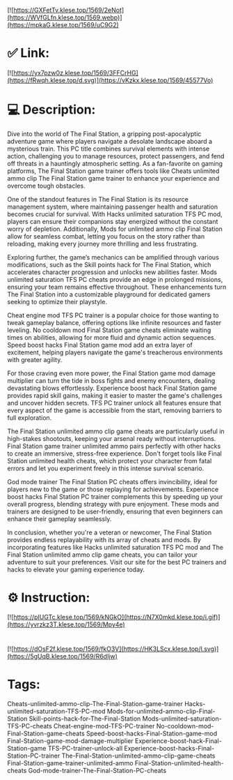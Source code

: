 [![https://GXFetTv.klese.top/1569/2eNot](https://WVfGLfn.klese.top/1569.webp)](https://mpkaG.klese.top/1569/uC9G2)
# ✅ Link:
[![https://yx7pzw0z.klese.top/1569/3FFCrHG](https://fRwqh.klese.top/d.svg)](https://vKzkx.klese.top/1569/45577Vo)
# 💻 Description:
Dive into the world of The Final Station, a gripping post-apocalyptic adventure game where players navigate a desolate landscape aboard a mysterious train. This PC title combines survival elements with intense action, challenging you to manage resources, protect passengers, and fend off threats in a hauntingly atmospheric setting. As a fan-favorite on gaming platforms, The Final Station game trainer offers tools like Cheats unlimited ammo clip The Final Station game trainer to enhance your experience and overcome tough obstacles.



One of the standout features in The Final Station is its resource management system, where maintaining passenger health and saturation becomes crucial for survival. With Hacks unlimited saturation TFS PC mod, players can ensure their companions stay energized without the constant worry of depletion. Additionally, Mods for unlimited ammo clip Final Station allow for seamless combat, letting you focus on the story rather than reloading, making every journey more thrilling and less frustrating.



Exploring further, the game’s mechanics can be amplified through various modifications, such as the Skill points hack for The Final Station, which accelerates character progression and unlocks new abilities faster. Mods unlimited saturation TFS PC cheats provide an edge in prolonged missions, ensuring your team remains effective throughout. These enhancements turn The Final Station into a customizable playground for dedicated gamers seeking to optimize their playstyle.



Cheat engine mod TFS PC trainer is a popular choice for those wanting to tweak gameplay balance, offering options like infinite resources and faster leveling. No cooldown mod Final Station game cheats eliminate waiting times on abilities, allowing for more fluid and dynamic action sequences. Speed boost hacks Final Station game mod add an extra layer of excitement, helping players navigate the game's treacherous environments with greater agility.



For those craving even more power, the Final Station game mod damage multiplier can turn the tide in boss fights and enemy encounters, dealing devastating blows effortlessly. Experience boost hack Final Station game provides rapid skill gains, making it easier to master the game's challenges and uncover hidden secrets. TFS PC trainer unlock all features ensure that every aspect of the game is accessible from the start, removing barriers to full exploration.



The Final Station unlimited ammo clip game cheats are particularly useful in high-stakes shootouts, keeping your arsenal ready without interruptions. Final Station game trainer unlimited ammo pairs perfectly with other hacks to create an immersive, stress-free experience. Don't forget tools like Final Station unlimited health cheats, which protect your character from fatal errors and let you experiment freely in this intense survival scenario.



God mode trainer The Final Station PC cheats offers invincibility, ideal for players new to the game or those replaying for achievements. Experience boost hacks Final Station PC trainer complements this by speeding up your overall progress, blending strategy with pure enjoyment. These mods and trainers are designed to be user-friendly, ensuring that even beginners can enhance their gameplay seamlessly.



In conclusion, whether you're a veteran or newcomer, The Final Station provides endless replayability with its array of cheats and mods. By incorporating features like Hacks unlimited saturation TFS PC mod and The Final Station unlimited ammo clip game cheats, you can tailor your adventure to suit your preferences. Visit our site for the best PC trainers and hacks to elevate your gaming experience today.

# ⚙️ Instruction:
[![https://pIUGTc.klese.top/1569/kNGkO](https://N7X0mkd.klese.top/i.gif)](https://yvrzkz3T.klese.top/1569/Mpy4e)
#
[![https://dOsF2f.klese.top/1569/fkO3V](https://HK3LScx.klese.top/l.svg)](https://5gUqB.klese.top/1569/R6dIjw)
# Tags:
Cheats-unlimited-ammo-clip-The-Final-Station-game-trainer Hacks-unlimited-saturation-TFS-PC-mod Mods-for-unlimited-ammo-clip-Final-Station Skill-points-hack-for-The-Final-Station Mods-unlimited-saturation-TFS-PC-cheats Cheat-engine-mod-TFS-PC-trainer No-cooldown-mod-Final-Station-game-cheats Speed-boost-hacks-Final-Station-game-mod Final-Station-game-mod-damage-multiplier Experience-boost-hack-Final-Station-game TFS-PC-trainer-unlock-all Experience-boost-hacks-Final-Station-PC-trainer The-Final-Station-unlimited-ammo-clip-game-cheats Final-Station-game-trainer-unlimited-ammo Final-Station-unlimited-health-cheats God-mode-trainer-The-Final-Station-PC-cheats






